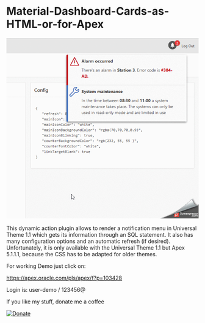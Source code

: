  # Material-Dashboard-Cards-as-HTML-or-for-Apex

![Screenshot](https://github.com/RonnyWeiss/Apex-Notification-Menu-for-NavBar/blob/master/screenshot.gif?raw=true)

This dynamic action plugin allows to render a notification menu in Universal Theme 1.1 which gets its information through an SQL statement. It also has many configuration options and an automatic refresh (if desired). Unfortunately, it is only available with the Universal Theme 1.1 but Apex 5.1.1.1, because the CSS has to be adapted for older themes.

For working Demo just click on:

https://apex.oracle.com/pls/apex/f?p=103428

Login is: user-demo / 123456@

If you like my stuff, donate me a coffee

[![Donate](https://img.shields.io/badge/Donate-PayPal-green.svg)](https://www.paypal.me/RonnyW1)